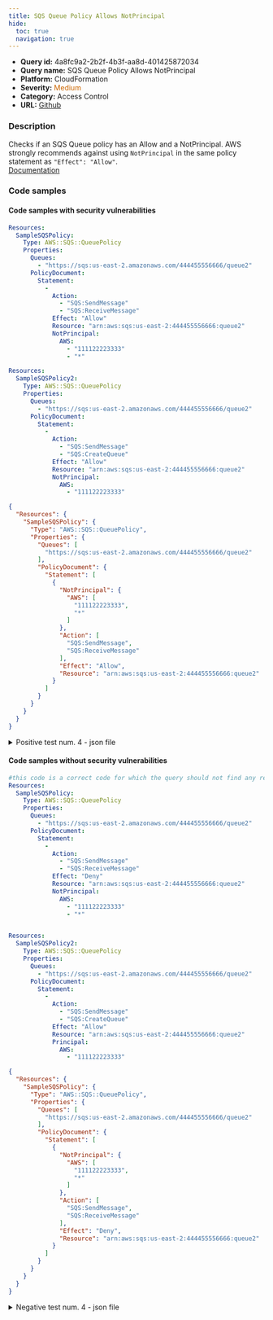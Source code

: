 ```yaml
---
title: SQS Queue Policy Allows NotPrincipal
hide:
  toc: true
  navigation: true
---
```


<style>
  .highlight .hll {
    background-color: #ff171742;
  }
  .md-content {
    max-width: 1100px;
    margin: 0 auto;
  }
</style>

-   **Query id:** 4a8fc9a2-2b2f-4b3f-aa8d-401425872034
-   **Query name:** SQS Queue Policy Allows NotPrincipal
-   **Platform:** CloudFormation
-   **Severity:** <span style="color:#C60">Medium</span>
-   **Category:** Access Control
-   **URL:** [Github](https://github.com/Checkmarx/kics/tree/master/assets/queries/cloudFormation/aws/sqs_queue_policy_allows_not_principal)

### Description
Checks if an SQS Queue policy has an Allow and a NotPrincipal. AWS strongly recommends against using `NotPrincipal` in the same policy statement as `"Effect": "Allow"`.<br>
[Documentation](https://docs.aws.amazon.com/AWSCloudFormation/latest/UserGuide/aws-properties-sqs-policy.html)

### Code samples
#### Code samples with security vulnerabilities
```yaml title="Positive test num. 1 - yaml file" hl_lines="7"
Resources:
  SampleSQSPolicy:
    Type: AWS::SQS::QueuePolicy
    Properties:
      Queues:
        - "https://sqs:us-east-2.amazonaws.com/444455556666/queue2"
      PolicyDocument:
        Statement:
          -
            Action:
              - "SQS:SendMessage"
              - "SQS:ReceiveMessage"
            Effect: "Allow"
            Resource: "arn:aws:sqs:us-east-2:444455556666:queue2"
            NotPrincipal:
              AWS:
                - "111122223333"
                - "*"

```
```yaml title="Positive test num. 2 - yaml file" hl_lines="7"
Resources:
  SampleSQSPolicy2:
    Type: AWS::SQS::QueuePolicy
    Properties:
      Queues:
        - "https://sqs:us-east-2.amazonaws.com/444455556666/queue2"
      PolicyDocument:
        Statement:
          -
            Action:
              - "SQS:SendMessage"
              - "SQS:CreateQueue"
            Effect: "Allow"
            Resource: "arn:aws:sqs:us-east-2:444455556666:queue2"
            NotPrincipal:
              AWS:
                - "111122223333"

```
```json title="Positive test num. 3 - json file" hl_lines="9"
{
  "Resources": {
    "SampleSQSPolicy": {
      "Type": "AWS::SQS::QueuePolicy",
      "Properties": {
        "Queues": [
          "https://sqs:us-east-2.amazonaws.com/444455556666/queue2"
        ],
        "PolicyDocument": {
          "Statement": [
            {
              "NotPrincipal": {
                "AWS": [
                  "111122223333",
                  "*"
                ]
              },
              "Action": [
                "SQS:SendMessage",
                "SQS:ReceiveMessage"
              ],
              "Effect": "Allow",
              "Resource": "arn:aws:sqs:us-east-2:444455556666:queue2"
            }
          ]
        }
      }
    }
  }
}

```
<details><summary>Positive test num. 4 - json file</summary>

```json hl_lines="9"
{
  "Resources": {
    "SampleSQSPolicy2": {
      "Type": "AWS::SQS::QueuePolicy",
      "Properties": {
        "Queues": [
          "https://sqs:us-east-2.amazonaws.com/444455556666/queue2"
        ],
        "PolicyDocument": {
          "Statement": [
            {
              "Action": [
                "SQS:SendMessage",
                "SQS:CreateQueue"
              ],
              "Effect": "Allow",
              "Resource": "arn:aws:sqs:us-east-2:444455556666:queue2",
              "NotPrincipal": {
                "AWS": [
                  "111122223333"
                ]
              }
            }
          ]
        }
      }
    }
  }
}

```
</details>


#### Code samples without security vulnerabilities
```yaml title="Negative test num. 1 - yaml file"
#this code is a correct code for which the query should not find any result
Resources:
  SampleSQSPolicy:
    Type: AWS::SQS::QueuePolicy
    Properties:
      Queues:
        - "https://sqs:us-east-2.amazonaws.com/444455556666/queue2"
      PolicyDocument:
        Statement:
          -
            Action:
              - "SQS:SendMessage"
              - "SQS:ReceiveMessage"
            Effect: "Deny"
            Resource: "arn:aws:sqs:us-east-2:444455556666:queue2"
            NotPrincipal:
              AWS:
                - "111122223333"
                - "*"

```
```yaml title="Negative test num. 2 - yaml file"

Resources:
  SampleSQSPolicy2:
    Type: AWS::SQS::QueuePolicy
    Properties:
      Queues:
        - "https://sqs:us-east-2.amazonaws.com/444455556666/queue2"
      PolicyDocument:
        Statement:
          -
            Action:
              - "SQS:SendMessage"
              - "SQS:CreateQueue"
            Effect: "Allow"
            Resource: "arn:aws:sqs:us-east-2:444455556666:queue2"
            Principal:
              AWS:
                - "111122223333"

```
```json title="Negative test num. 3 - json file"
{
  "Resources": {
    "SampleSQSPolicy": {
      "Type": "AWS::SQS::QueuePolicy",
      "Properties": {
        "Queues": [
          "https://sqs:us-east-2.amazonaws.com/444455556666/queue2"
        ],
        "PolicyDocument": {
          "Statement": [
            {
              "NotPrincipal": {
                "AWS": [
                  "111122223333",
                  "*"
                ]
              },
              "Action": [
                "SQS:SendMessage",
                "SQS:ReceiveMessage"
              ],
              "Effect": "Deny",
              "Resource": "arn:aws:sqs:us-east-2:444455556666:queue2"
            }
          ]
        }
      }
    }
  }
}

```
<details><summary>Negative test num. 4 - json file</summary>

```json
{
  "Resources": {
    "SampleSQSPolicy2": {
      "Properties": {
        "Queues": [
          "https://sqs:us-east-2.amazonaws.com/444455556666/queue2"
        ],
        "PolicyDocument": {
          "Statement": [
            {
              "Resource": "arn:aws:sqs:us-east-2:444455556666:queue2",
              "Principal": {
                "AWS": [
                  "111122223333"
                ]
              },
              "Action": [
                "SQS:SendMessage",
                "SQS:CreateQueue"
              ],
              "Effect": "Allow"
            }
          ]
        }
      },
      "Type": "AWS::SQS::QueuePolicy"
    }
  }
}

```
</details>
